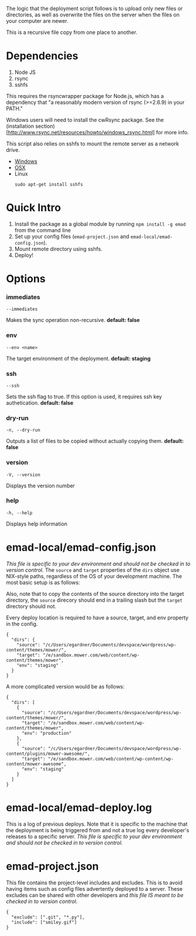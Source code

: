The logic that the deployment script follows is to upload only new files or directories,
as well as overwrite the files on the server when the files on your computer are newer.

This is a recursive file copy from one place to another.

# Dependencies
1. Node JS
2. rsync
3. sshfs

This requires the rsyncwrapper package for Node.js, which has a dependency that
"a reasonably modern version of rsync (>=2.6.9) in your PATH."

Windows users will need to install the cwRsync package. See the
(installation section)[http://www.rsync.net/resources/howto/windows_rsync.html] for more info.

This script also relies on sshfs to mount the remote server as a network drive.
* [Windows](https://code.google.com/p/win-sshfs/)
* [OSX](http://osxfuse.github.io/)
* Linux
  ```
  sudo apt-get install sshfs
  ```

# Quick Intro
1. Install the package as a global module by running `npm install -g emad` from the command line
2. Set up your config files (`emad-project.json` and `emad-local/emad-config.json`). 
3. Mount remote directory using sshfs. 
4. Deploy!

# Options

### immediates
```
--immediates
```
Makes the sync operation non-recursive. __default: false__

### env
```
--env <name>
```
The target environment of the deployment. __default: staging__

### ssh
```
--ssh
```
Sets the ssh flag to true. If this option is used, it requires ssh key authetication. __default: false__

### dry-run
```
-n, --dry-run
```
Outputs a list of files to be copied without actually copying them. __default: false__

### version
```
-V, --version
```
Displays the version number

### help
```
-h, --help
```
Displays help information

# emad-local/emad-config.json
_This file is specific to your dev environment and should not be checked in to version control._
The `source` and `target` properties of the `dirs` object use NIX-style paths, regardless of
the OS of your development machine. The most basic setup is as follows:

Also, note that to copy the contents of the source directory into the target directory, the
`source` direcory should end in a trailing slash but the `target` directory should not.

Every deploy location is required to have a source, target, and env property in the config.

```
{
  "dirs": {
    "source": "/c/Users/egardner/Documents/devspace/wordpress/wp-content/themes/mower/",
    "target": "/e/sandbox.mower.com/web/content/wp-content/themes/mower",
    "env": "staging"
  }
}
```

A more complicated version would be as follows: 
```
{
  "dirs": [
    {
      "source": "/c/Users/egardner/Documents/devspace/wordpress/wp-content/themes/mower/",
      "target": "/e/sandbox.mower.com/web/content/wp-content/themes/mower",
      "env": "production"
    },
    {
      "source": "/c/Users/egardner/Documents/devspace/wordpress/wp-content/plugins/mower-awesome/",
      "target": "/e/sandbox.mower.com/web/content/wp-content/wp-content/mower-awesome",
      "env": "staging"
    }
  ]
}
```

# emad-local/emad-deploy.log
This is a log of previous deploys. Note that it is specific to the machine that the deployment
is being triggered from and not a true log every developer's releases to a specific server.
_This file is specific to your dev environment and should not be checked in to version control._

# emad-project.json
This file contains the project-level includes and excludes. This is to avoid having items
such as config files advertently deployed to a server. These excludes can be shared with
other developers and _this file IS meant to be checked in to version control._

```
{
  "exclude": [".git", "*.py"],
  "include": ["smiley.gif"]
}
```